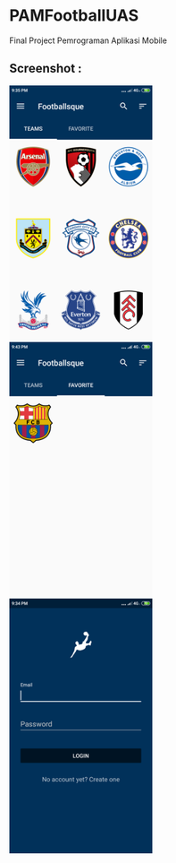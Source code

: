# PAMFootballUAS
Final Project Pemrograman Aplikasi Mobile

## Screenshot : 
<img src="https://github.com/16110274/PAMFootballUAS/blob/master/screenshot/home.png" width="256">&nbsp;
<img src="https://github.com/16110274/PAMFootballUAS/blob/master/screenshot/fav2.png" width="256">&nbsp;
<img src="https://github.com/16110274/PAMFootballUAS/blob/master/screenshot/login.png" width="256">
